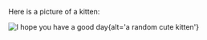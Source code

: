 Here is a picture of a kitten:

![I hope you have a good day](https://placekitten.com/300/300){alt='a random cute kitten'}

```{r sessionInfo(), child='session.Rmd'}
```
